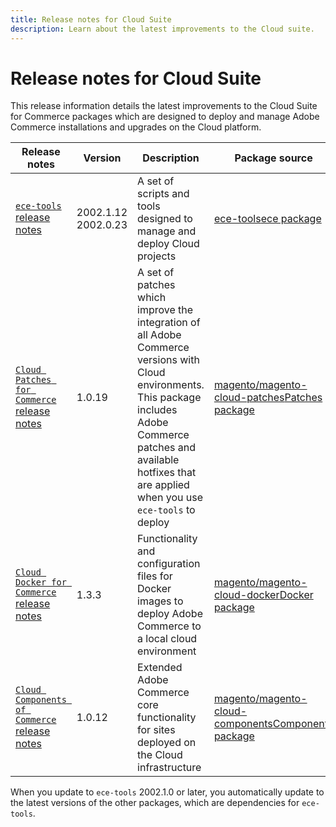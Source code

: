 ```yaml
---
title: Release notes for Cloud Suite
description: Learn about the latest improvements to the Cloud suite.
---
```


# Release notes for Cloud Suite

This release information details the latest improvements to the Cloud Suite for Commerce packages which are designed to deploy and manage Adobe Commerce installations and upgrades on the Cloud platform.

| Release notes                                | Version                                    | Description                                                                                                                                                                                                                 | Package source                                      |
| -------------------------------------------- | ------------------------------------------ | --------------------------------------------------------------------------------------------------------------------------------------------------------------------------------------------------------------------------- | --------------------------------------------------- |
| [`ece-tools` release notes](ece-release-notes.md)       | 2002.1.12<br/>2002.0.23 | A set of scripts and tools designed to manage and deploy Cloud projects                                                                                                                                                     | [ece-tools](https://github.com/magento/ece-tools)[ece package](https://github.com/magento/ece-tools/tree/2002.1)                 |
| [`Cloud Patches for Commerce` release notes](mcp-release-notes.md) | 1.0.19              | A set of patches which improve the integration of all Adobe Commerce versions with Cloud environments. This package includes Adobe Commerce patches and available hotfixes that are applied when you use `ece-tools` to deploy | [magento/magento-cloud-patches](https://github.com/magento/magento-cloud-patche)[Patches package](https://github.com/magento/magento-cloud-patches/tree/1.0.1)    |
| [`Cloud Docker for Commerce` release notes](mcd-release-notes.md) | 1.3.3              | Functionality and configuration files for Docker images to deploy Adobe Commerce to a local cloud environment                                                                                                             | [magento/magento-cloud-docker](https://github.com/magento/magento-cloud-docker)[Docker package](https://github.com/magento/magento-cloud-docker/tree/1.0)     |
| [`Cloud Components of Commerce` release notes](mcc-release-notes.md) | 1.0.12              | Extended Adobe Commerce core functionality for sites deployed on the Cloud infrastructure                                                                                                                                       | [magento/magento-cloud-components](https://github.com/magento/magento-cloud-components)[Components package](https://github.com/magento/magento-cloud-components/tree/1.0.2) |

When you update to `ece-tools` 2002.1.0 or later, you automatically update to the latest versions of the other packages, which are dependencies for `ece-tools`.
